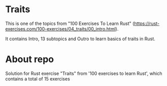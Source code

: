 # Traits
This is one of the topics from "100 Exercises To Learn Rust" (https://rust-exercises.com/100-exercises/04_traits/00_intro.html).

It contains Intro, 13 subtopics and Outro to learn basics of traits in Rust.

# About repo
Solution for Rust exercise "Traits" from '100 exercises to learn Rust', which contains a total of 15 exercises

